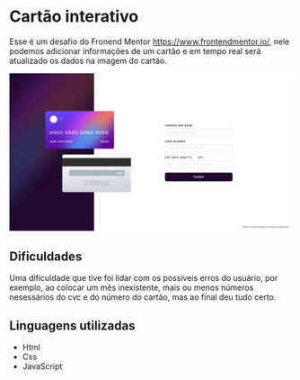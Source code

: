 # Cartão interativo
Esse é um desafio do Fronend Mentor https://www.frontendmentor.io/, nele podemos adicionar informações de um cartão e em tempo real será atualizado os dados na imagem do cartão.

<img src="./src/images/imagem-projeto.png">

## Dificuldades
Uma dificuldade que tive foi lidar com os possíveis erros do usuário, por exemplo, ao colocar um mês inexistente, mais ou menos números nesessários do cvc e do número do cartão, mas ao final deu tudo certo.

## Linguagens utilizadas
- Html 
- Css
- JavaScript